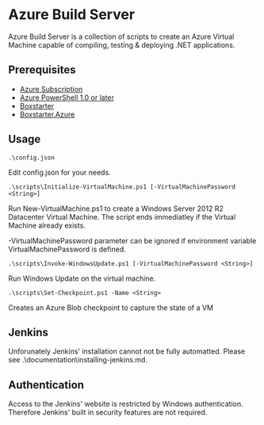 # Azure Build Server

Azure Build Server is a collection of scripts to create an Azure Virtual Machine capable of compiling, testing & deploying .NET applications.

## Prerequisites

- [Azure Subscription](https://azure.com)
- [Azure PowerShell 1.0 or later](https://azure.microsoft.com/en-us/documentation/articles/powershell-install-configure/)
- [Boxstarter](http://boxstarter.org/)
- [Boxstarter.Azure](https://chocolatey.org/packages?q=boxstarter.azure)

## Usage

`.\config.json`

Edit config.json for your needs.
    
`.\scripts\Initialize-VirtualMachine.ps1 [-VirtualMachinePassword <String>]`

Run New-VirtualMachine.ps1 to create a Windows Server 2012 R2 Datacenter Virtual Machine. The script ends immediatley if the Virtual Machine already exists.
    
-VirtualMachinePassword parameter can be ignored if environment variable VirtualMachinePassword is defined.

`.\scripts\Invoke-WindowsUpdate.ps1 [-VirtualMachinePassword <String>]`

Run Windows Update on the virtual machine.

`.\scripts\Set-Checkpoint.ps1 -Name <String>`

Creates an Azure Blob checkpoint to capture the state of a VM

## Jenkins

Unforunately Jenkins' installation cannot not be fully automatted. Please see .\documentation\installing-jenkins.md.

## Authentication

Access to the Jenkins' website is restricted by Windows authentication. Therefore Jenkins' built in security features are not required.